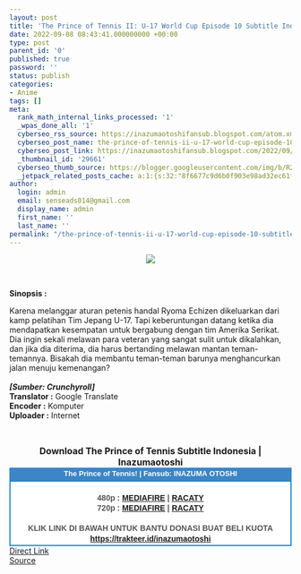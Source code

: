 ```yaml
---
layout: post
title: 'The Prince of Tennis II: U-17 World Cup Episode 10 Subtitle Indonesia'
date: 2022-09-08 08:43:41.000000000 +00:00
type: post
parent_id: '0'
published: true
password: ''
status: publish
categories:
- Anime
tags: []
meta:
  rank_math_internal_links_processed: '1'
  _wpas_done_all: '1'
  cyberseo_rss_source: https://inazumaotoshifansub.blogspot.com/atom.xml?start-index=1
  cyberseo_post_name: the-prince-of-tennis-ii-u-17-world-cup-episode-10-subtitle-indonesia
  cyberseo_post_link: https://inazumaotoshifansub.blogspot.com/2022/09/the-prince-of-tennis-ii-u-17-world-cup.html
  _thumbnail_id: '29661'
  cyberseo_thumb_source: https://blogger.googleusercontent.com/img/b/R29vZ2xl/AVvXsEiNEZCxaklmenh44r2au7m2-cIE5KKOXnuk54k73SyUryb-gRqIbaKlQVY3wOvTqNA31F7oXAdbCagRwelkms-jDQvxH9lrX-_vs0lijdzhqPdndT7J0cduyV7EI9-9XKw1Ba9iMSvHI00dpgabpzHT1wc3Y9CVkQVbiJkRN3TpXFOf51lkZ_bVrK1k/s16000/NEW-10.png
  _jetpack_related_posts_cache: a:1:{s:32:"8f6677c9d6b0f903e98ad32ec61f8deb";a:2:{s:7:"expires";i:1663132339;s:7:"payload";a:0:{}}}
author:
  login: admin
  email: senseads014@gmail.com
  display_name: admin
  first_name: ''
  last_name: ''
permalink: "/the-prince-of-tennis-ii-u-17-world-cup-episode-10-subtitle-indonesia/"
---
```

</p>
<div class="separator" style="clear: both; text-align: center;"><a href="https://blogger.googleusercontent.com/img/b/R29vZ2xl/AVvXsEiNEZCxaklmenh44r2au7m2-cIE5KKOXnuk54k73SyUryb-gRqIbaKlQVY3wOvTqNA31F7oXAdbCagRwelkms-jDQvxH9lrX-_vs0lijdzhqPdndT7J0cduyV7EI9-9XKw1Ba9iMSvHI00dpgabpzHT1wc3Y9CVkQVbiJkRN3TpXFOf51lkZ_bVrK1k/s450/NEW-10.png" style="margin-left: 1em; margin-right: 1em;"><img border="0" data-original-height="269" data-original-width="450" src="{{ site.baseurl }}/assets/2022/09/NEW-10.png" /></a></div>
<p>&nbsp;</p>
<p><b>Sinopsis :</b></p>
<div style="text-align: left;"><span class="VIiyi" lang="id"><span class="JLqJ4b ChMk0b" data-language-for-alternatives="id" data-language-to-translate-into="en" data-number-of-phrases="6" data-phrase-index="0"><span class="Q4iAWc">Karena melanggar aturan petenis handal Ryoma Echizen dikeluarkan dari kamp pelatihan Tim Jepang U-17. Tapi keberuntungan datang ketika dia mendapatkan kesempatan untuk bergabung dengan tim Amerika Serikat. Dia ingin sekali melawan para veteran yang sangat sulit untuk dikalahkan, dan jika dia diterima, dia harus bertanding melawan mantan teman-temannya. Bisakah dia membantu teman-teman barunya menghancurkan jalan menuju kemenangan?&nbsp;</span></span></span></div>
<div style="text-align: left;"><span class="VIiyi" lang="id"><span class="JLqJ4b ChMk0b" data-language-for-alternatives="id" data-language-to-translate-into="en" data-number-of-phrases="6" data-phrase-index="0"><span class="Q4iAWc">&nbsp;</span></span></span></div>
<div style="text-align: left;"><span class="VIiyi" lang="id"><span class="JLqJ4b ChMk0b" data-language-for-alternatives="id" data-language-to-translate-into="en" data-number-of-phrases="6" data-phrase-index="0"><span class="Q4iAWc"><b><i>[Sumber: Crunchyroll]</i></b></span></span></span>
<div style="text-align: center;">
<div style="text-align: left;"><span face="&quot;trebuchet ms&quot; , sans-serif"><b>Translator :</b> Google Translate</span></div>
<div style="text-align: left;"><span face="&quot;trebuchet ms&quot; , sans-serif"><b>Encoder :</b> Komputer</span></div>
<div style="text-align: left;"><span face="&quot;trebuchet ms&quot; , sans-serif"><b>Uploader :</b> Internet</span></div>
<p><span face="&quot;trebuchet ms&quot; , sans-serif"><br /></span></div>
<div style="text-align: center;"><span face="&quot;trebuchet ms&quot; , sans-serif" style="font-size: medium;"><b>Download The Prince of Tennis Subtitle Indonesia | Inazumaotoshi</b></span></div>
<div style="margin: 0px; padding: 0px;">
<div align="center" style="background-color: #3d85c6; color: #339999; font-family: arial, geneva, sans-serif; line-height: 18.1875px; margin: 0px; padding: 2px;">
<div style="margin: 0px; padding: 0px;">
<div style="margin: 0px; padding: 0px;">
<div style="margin: 0px; padding: 0px;">
<div style="margin: 0px; padding: 0px;">
<div style="margin: 0px; padding: 0px;">
<div style="margin: 0px; padding: 0px;">
<div style="margin: 0px; padding: 0px;"><span style="font-size: small;"><b style="margin: 0px; padding: 0px;"><span class="Apple-style-span" face="&quot;trebuchet ms&quot; , sans-serif" style="margin: 0px; padding: 0px;"><span style="color: white; margin: 0px; padding: 0px;">The Prince of Tennis! | Fansub: INAZUMA&nbsp;</span></span></b><b style="margin: 0px; padding: 0px;"><span class="Apple-style-span" face="&quot;trebuchet ms&quot; , sans-serif" style="margin: 0px; padding: 0px;"><span style="color: white; margin: 0px; padding: 0px;">OTOSHI</span></span></b></span></div>
</div>
</div>
</div>
</div>
</div>
</div>
</div>
<div style="background-color: white; border: 2px solid rgb(31, 133, 198); font-family: arial, geneva, sans-serif; line-height: 18.1875px; margin: 0px; padding: 2px; text-align: justify;">
<div style="font-family: arial, helvetica, sans-serif; margin: 0px; padding: 0px; text-align: center;">
<div style="margin: 0px; padding: 0px;">
<div style="margin: 0px; padding: 0px;">
<div style="margin: 0px; padding: 0px;">
<div style="margin: 0px; padding: 0px;">
<div style="margin: 0px; padding: 0px;">
<div style="margin: 0px; padding: 0px;">
<div style="margin: 0px; padding: 0px;">
<div style="color: #555555;">&nbsp;</div>
<div style="color: #555555;"><b style="margin: 0px; padding: 0px;">480p : <a href="https://ouo.io/NaEW5W" target="_blank" rel="noopener">MEDIAFIRE</a> | <a href="https://ouo.io/huL4eh" target="_blank" rel="noopener">RACATY</a> </b></div>
<div style="color: #555555;"><b style="margin: 0px; padding: 0px;">720p :&nbsp;</b><b style="margin: 0px; padding: 0px;"><a href="https://ouo.io/fWiyfg" target="_blank" rel="noopener">MEDIAFIRE</a> | <a href="https://ouo.io/IX3MZN" target="_blank" rel="noopener">RACATY</a> </b></div>
<div style="color: #555555;"><b style="margin: 0px; padding: 0px;"><br /></b></div>
<div style="color: #555555;"><b style="margin: 0px; padding: 0px;">KLIK LINK DI BAWAH UNTUK BANTU DONASI BUAT BELI KUOTA</b></div>
<div style="color: #555555;"><b style="margin: 0px; padding: 0px;"><a href="https://trakteer.id/inazumaotoshi" target="_blank" rel="noopener">https://trakteer.id/inazumaotoshi</a><br /></b></div>
<div style="color: #555555;"></div>
</div>
</div>
</div>
</div>
</div>
</div>
</div>
</div>
</div>
</div>
</div>
<link rel="stylesheet" href="https://cdnjs.cloudflare.com/ajax/libs/font-awesome/4.7.0/css/font-awesome.min.css" />
<div class="divbtn"> <a href="https://handymansurrender.com/fihup8buzv?key=94550f7ce39444073321dde3b8782f97" class="btn"><i class="fa fa-download"></i> Direct Link</a> <br /><a href="https://inazumaotoshifansub.blogspot.com/2022/09/the-prince-of-tennis-ii-u-17-world-cup.html">Source</a> </div>
